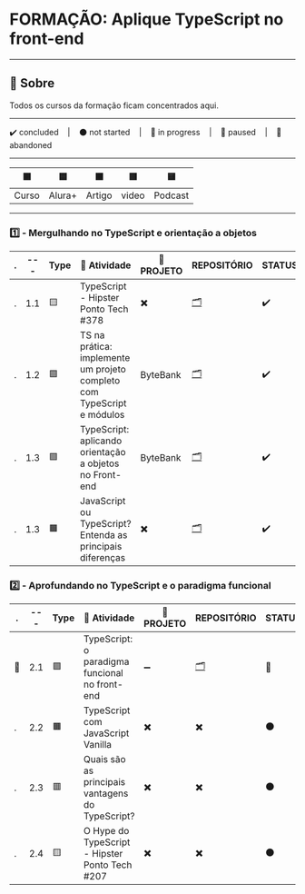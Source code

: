 # FORMAÇÃO: Aplique TypeScript no front-end

---

## 📌 Sobre
  Todos os cursos da formação ficam concentrados aqui.

---

<p>
  ✔️ concluded &nbsp;&nbsp;&nbsp;|&nbsp;&nbsp;&nbsp;
  ⚫ not started &nbsp;&nbsp;&nbsp;|&nbsp;&nbsp;&nbsp;
  🔵 in progress &nbsp;&nbsp;&nbsp;|&nbsp;&nbsp;&nbsp;
  🔶 paused &nbsp;&nbsp;&nbsp;|&nbsp;&nbsp;&nbsp;
  🔴 abandoned 
</p>

---
| 🟪 | 🟦 | 🟫 | 🟥 | 🟨 |
| --- | --- | --- | --- | --- |
| Curso | Alura+ | Artigo | video | Podcast |

---

### 1️⃣ - Mergulhando no TypeScript e orientação a objetos
| . | --- | Type | 📘 Atividade | 🔗 PROJETO | REPOSITÓRIO | STATUS |
| --- | --- | --- | --- | --- | --- | --- |
| . | 1.1 | 🟨 | TypeScript - Hipster Ponto Tech #378 | ✖️ | [🗂️](./notes.md) | ✔️ |
| . | 1.2 | 🟪 | TS na prática: implemente um projeto completo com TypeScript e módulos | ByteBank | [🗂️](./TS_na_Pratica-TS_e_modulos/) | ✔️ |
| . | 1.3 | 🟪 | TypeScript: aplicando orientação a objetos no Front-end | ByteBank | [🗂️](./TS_Aplicando_Orientacao_a_Objetos_No_Front-End/) | ✔️ |
| . | 1.3 | 🟫 | JavaScript ou TypeScript? Entenda as principais diferenças | ✖️ | [🗂️](./notes.md) | ✔️ |


### 2️⃣ - Aprofundando no TypeScript e o paradigma funcional

| . | --- | Type | 📘 Atividade | 🔗 PROJETO | REPOSITÓRIO | STATUS |
| --- | --- | --- | --- | --- | --- | --- |
| 🚩 | 2.1 | 🟪 | TypeScript: o paradigma funcional no front-end | ➖ | [🗂️](./TS_Paradigma_Funcional_No_Front-End/) | 🔵 |
| . | 2.2 | 🟫 | TypeScript com JavaScript Vanilla | ✖️ | ✖️ | ⚫ |
| . | 2.3 | 🟥 | Quais são as principais vantagens do TypeScript? | ✖️ | ✖️ | ⚫ |
| . | 2.4 | 🟨 | O Hype do TypeScript - Hipster Ponto Tech #207 | ✖️ | ✖️ | ⚫ |


